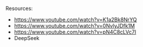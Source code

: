 Resources:
- https://www.youtube.com/watch?v=K1a2Bk8NrYQ
- https://www.youtube.com/watch?v=0NvlyJDfk1M
- https://www.youtube.com/watch?v=pN4C8cLVc7I
- DeepSeek
